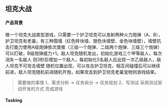 ## 坦克大战

#### 产品背景

做一个坦克大战类型游戏，只需要一个护卫坦克可以发射两种火力炮弹（A、B），护卫坦克有老巢，有三种围墙（红色砖块墙、银色块墙壁、金色块墙壁），墙壁抗击打能力使用A级炮弹依次类推（三级一个炮弹、二级两个炮弹、三级三个炮弹）可以打破，B级炮弹威力+1。敌人坦克随机发出，初始化游戏三个甲等敌人，每次消失一名敌人 则3秒后增加一个敌人，每初始化5名敌人后出现一次乙级敌人，敌人坦克不可攻击墙壁 随机位置出现，可以攻击护卫坦克，相互间碰撞后可以继续前进，敌人坦克随机前进随机开炮，如果攻击到护卫坦克老巢宠物则游戏结束。

> 需要做的事情
> 1、需求分析 -> 任务拆分 -> 任务规划
> 2、写测试 采用测试驱动开发的方式 完成游戏

#### Tasking

